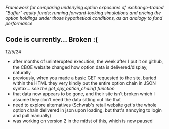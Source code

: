 _Framework for comparing underlying option exposures of exchange-traded "Buffer" equity funds; running forward-looking simulations and pricing the option holdings under those hypothetical conditions, as an analogy to fund performance_



## Code is currently... Broken :(
12/5/24
- after months of uninterupted execution, the week after I put it on github, the CBOE website changed how option data is delivered/display, naturally
- previously, when you made a basic GET requested to the site, buried within the HTML they very kindly put the entire option chain in JSON syntax... _see the get_spy_option_chain() function_
- that data now appears to be gone, and their site isn't broken which I assume they don't need the data sitting out like that
- need to explore alternatives (Schwab's retail website get's the whole option chain delivered in json upon loading, but that's annoying to login and pull manually)
- was working on version 2 in the midst of this, which is now paused
